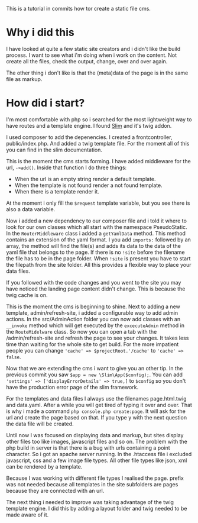 This is a tutorial in commits how tor create a static file cms.

# Why i did this

I have looked at quite a few static site creators and i didn't like the build process. 
I want to see what i'm doing when i work on the content. Not create all the files, check the output, change, over and over again.
 
The other thing i don't like is that the (meta)data of the page is in the same file as markup.
 
# How did i start?

I'm most comfortable with php so i searched for the most lightweight way to have routes and a template engine.
I found [Slim](https://www.slimframework.com) and it's twig addon.

I used composer to add the depenencies. I created a frontcontroller, public/index.php. And added a twig template file. 
For the moment all of this you can find in the slim documentation.

This is the moment the cms starts forming. I have added middleware for the url, `->add()`.
Inside that function I do three things:

* When the url is an empty string render a default template.
* When the template is not found render a not found template.
* When there is a template render it.

At the moment i only fill the `$request` template variable, but you see there is also a data variable.

Now i added a new dependency to our composer file and i told it where to look for our own classes which all start with the namespace PseudoStatic.
In the `RouterMiddleware` class i added a `getYamlData` method. This method contains an extension of the yaml format.
I you add `imports:` followed by an array, the method will find the file(s) and adds its data to the data of the yaml file that belongs to the page.
If there is no `!site` before the filename the file has to be in the page folder. When `!site` is present you have to start the filepath from the site folder.
All this provides a flexible way to place your data files.

If you followed with the code changes and you went to the site you may have noticed the landing page content didn't change.
This is because the twig cache is on.

This is the moment the cms is beginning to shine. Next to adding a new template, admin/refresh-site, i added a configurable way to add admin actions.
In the src/AdminAction folder you can now add classes with an `__invoke` method which will get executed by the `excecuteAdmin` method in the `RouteMidelware` class.
So now you can open a tab with the /admin/refresh-site and refresh the page to see your changes. It takes less time than waiting for the whole site to get build.
For the more impatient people you can change `'cache' => $projectRoot.'/cache'` to `'cache' => false`. 

Now that we are extending the cms i want to give you an other tip. In the previous commit you saw `$app = new \Slim\App($config);`.
You can add `'settings' => ['displayErrorDetails' => true,]` to `$config` so you don't have the production error page of the slim framework.
 
For the templates and data files I always use the filenames page.html.twig and data.yaml. 
After a while you will get tired of typing it over and over. That is why i made a command `php console.php create:page`.
It will ask for the url and create the page based on that. If you type y with the next question the data file will be created.

Until now I was focused on displaying data and markup, but sites display other files too like images, javascript files and so on.
The problem with the php build in server is that there is a bug with urls containing a point character. So i got an apache server running.
In the .htaccess file i excluded javascript, css and a few image file types. All other file types like json, xml can be rendered by a template.

Because I was working with different file types I realised the page. prefix was not needed because all templates in the site subfolders are pages because they are connected with an url.

The next thing i needed to improve was taking advantage of the twig template engine. 
I did this by adding a layout folder and twig needed to be made aware of it.